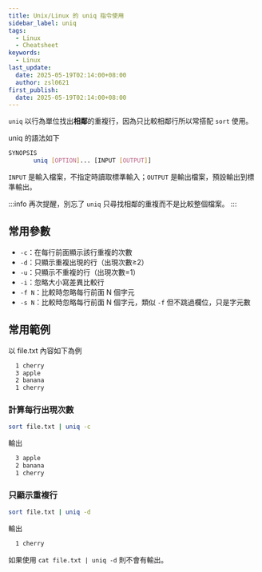```yaml
---
title: Unix/Linux 的 uniq 指令使用
sidebar_label: uniq
tags:
  - Linux
  - Cheatsheet
keywords:
  - Linux
last_update:
  date: 2025-05-19T02:14:00+08:00
  author: zsl0621
first_publish:
  date: 2025-05-19T02:14:00+08:00
---
```


`uniq` 以行為單位找出**相鄰**的重複行，因為只比較相鄰行所以常搭配 `sort` 使用。

uniq 的語法如下

```sh
SYNOPSIS
       uniq [OPTION]... [INPUT [OUTPUT]]
```

`INPUT` 是輸入檔案，不指定時讀取標準輸入；`OUTPUT` 是輸出檔案，預設輸出到標準輸出。

:::info
再次提醒，別忘了 `uniq` 只尋找相鄰的重複而不是比較整個檔案。
:::

## 常用參數

- `-c`：在每行前面顯示該行重複的次數
- `-d`：只顯示重複出現的行（出現次數≥2）
- `-u`：只顯示不重複的行（出現次數=1）
- `-i`：忽略大小寫差異比較行
- `-f N`：比較時忽略每行前面 N 個字元
- `-s N`：比較時忽略每行前面 N 個字元，類似 `-f` 但不跳過欄位，只是字元數

## 常用範例

以 file.txt 內容如下為例

```txt
  1 cherry
  3 apple
  2 banana
  1 cherry
```

### 計算每行出現次數

```sh
sort file.txt | uniq -c
```

輸出

```txt
  3 apple
  2 banana
  1 cherry
```

### 只顯示重複行

```sh
sort file.txt | uniq -d
```

輸出

```txt
  1 cherry
```

如果使用 `cat file.txt | uniq -d` 則不會有輸出。
